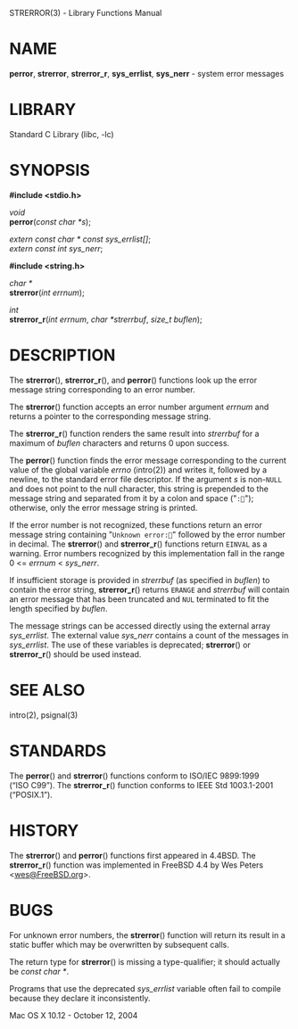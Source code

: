 STRERROR(3) - Library Functions Manual

# NAME

**perror**,
**strerror**,
**strerror\_r**,
**sys\_errlist**,
**sys\_nerr** - system error messages

# LIBRARY

Standard C&#160;Library (libc, &#45;lc)

# SYNOPSIS

**#include &lt;stdio.h>**

*void*  
**perror**(*const char \*s*);

*extern const char \* const sys\_errlist\[]*;  
*extern const int sys\_nerr*;

**#include &lt;string.h>**

*char \*&zwnj;*  
**strerror**(*int errnum*);

*int*  
**strerror\_r**(*int errnum*,
*char \*strerrbuf*,
*size\_t buflen*);

# DESCRIPTION

The
**strerror**(),
**strerror\_r**(),
and
**perror**()
functions look up the error message string corresponding to an
error number.

The
**strerror**()
function accepts an error number argument
*errnum*
and returns a pointer to the corresponding
message string.

The
**strerror\_r**()
function renders the same result into
*strerrbuf*
for a maximum of
*buflen*
characters and returns 0 upon success.

The
**perror**()
function finds the error message corresponding to the current
value of the global variable
*errno*
(intro(2))
and writes it, followed by a newline, to the
standard error file descriptor.
If the argument
*s*
is
non-`NULL`
and does not point to the null character,
this string is prepended to the message
string and separated from it by
a colon and space
("`:`");
otherwise, only the error message string is printed.

If the error number is not recognized, these functions return an error message
string containing
"`Unknown error:`"
followed by the error number in decimal.
The
**strerror**()
and
**strerror\_r**()
functions return
`EINVAL`
as a warning.
Error numbers recognized by this implementation fall in
the range 0 &lt;=
*errnum*
&lt;
*sys\_nerr*.

If insufficient storage is provided in
*strerrbuf*
(as specified in
*buflen*)
to contain the error string,
**strerror\_r**()
returns
`ERANGE`
and
*strerrbuf*
will contain an error message that has been truncated and
`NUL`
terminated to fit the length specified by
*buflen*.

The message strings can be accessed directly using the external
array
*sys\_errlist*.
The external value
*sys\_nerr*
contains a count of the messages in
*sys\_errlist*.
The use of these variables is deprecated;
**strerror**()
or
**strerror\_r**()
should be used instead.

# SEE ALSO

intro(2),
psignal(3)

# STANDARDS

The
**perror**()
and
**strerror**()
functions conform to
ISO/IEC 9899:1999 (&#8220;ISO&#160;C99&#8221;).
The
**strerror\_r**()
function conforms to
IEEE Std 1003.1-2001 (&#8220;POSIX.1&#8221;).

# HISTORY

The
**strerror**()
and
**perror**()
functions first appeared in
4\.4BSD.
The
**strerror\_r**()
function was implemented in
FreeBSD 4.4
by
Wes Peters &lt;wes@FreeBSD.org&gt;.

# BUGS

For unknown error numbers, the
**strerror**()
function will return its result in a static buffer which
may be overwritten by subsequent calls.

The return type for
**strerror**()
is missing a type-qualifier; it should actually be
*const char \*&zwnj;*.

Programs that use the deprecated
*sys\_errlist*
variable often fail to compile because they declare it
inconsistently.

Mac OS X 10.12 - October 12, 2004
